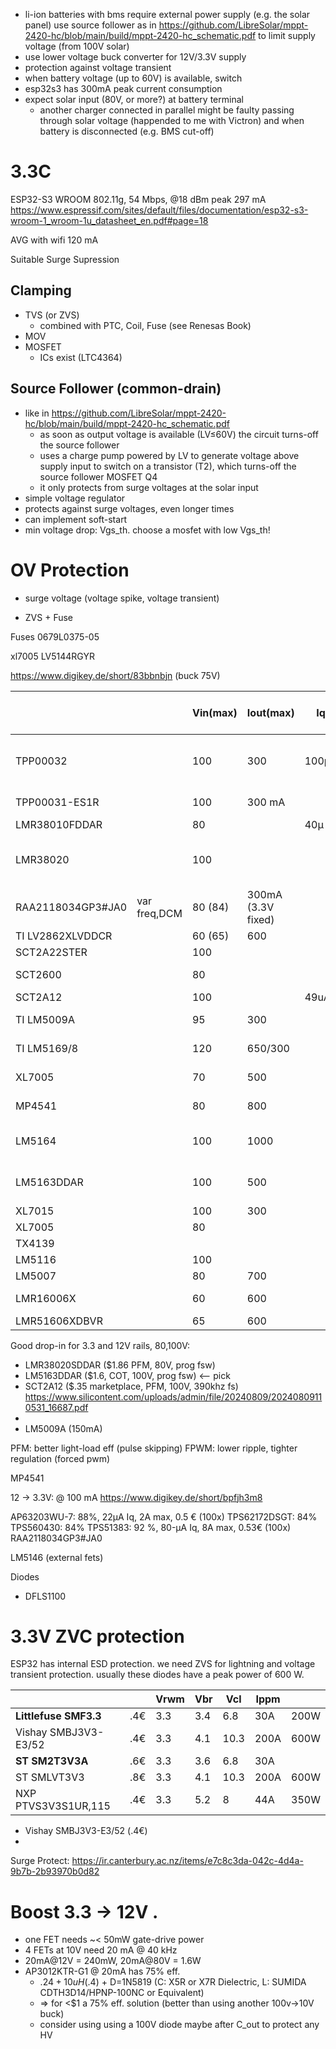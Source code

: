 - li-ion batteries with bms require external power supply (e.g. the solar panel)
  use source follower as in https://github.com/LibreSolar/mppt-2420-hc/blob/main/build/mppt-2420-hc_schematic.pdf
  to limit supply voltage (from 100V solar)
- use lower voltage buck converter for 12V/3.3V supply
- protection against voltage transient
- when battery voltage (up to 60V) is available, switch
- esp32s3 has 300mA peak current consumption
- expect solar input (80V, or more?) at battery terminal
    - another charger connected in parallel might be faulty passing through solar voltage (happended to me with Victron)
      and when battery is disconnected (e.g. BMS cut-off)

# 3.3C

ESP32-S3 WROOM
802.11g, 54 Mbps, @18 dBm peak 297 mA
https://www.espressif.com/sites/default/files/documentation/esp32-s3-wroom-1_wroom-1u_datasheet_en.pdf#page=18

AVG with wifi 120 mA

Suitable Surge Supression

## Clamping

- TVS (or ZVS)
    - combined with PTC, Coil, Fuse (see Renesas Book)
- MOV
- MOSFET
    - ICs exist (LTC4364)

## Source Follower (common-drain)

- like in https://github.com/LibreSolar/mppt-2420-hc/blob/main/build/mppt-2420-hc_schematic.pdf
    - as soon as output voltage is available (LV≤60V) the circuit turns-off the source follower
    - uses a charge pump powered by LV to generate voltage above supply input to switch on a transistor (T2), which
      turns-off the
      source follower MOSFET Q4
    - it only protects from surge voltages at the solar input
- simple voltage regulator
- protects against surge voltages, even longer times
- can implement soft-start
- min voltage drop: Vgs_th. choose a mosfet with low Vgs_th!

# OV Protection

- surge voltage (voltage spike, voltage transient)

- ZVS + Fuse

Fuses
0679L0375-05

xl7005
LV5144RGYR

https://www.digikey.de/short/83bbnbjn (buck 75V)

|                   |              | Vin(max) | Iout(max)          | Iq    | eff (80Vin, 150mA) | eff in:75V out:12V,100mA | eff 12Vin/3.3V,100mA | $px(100)            |                                                                                                                                                       |
|-------------------|--------------|----------|--------------------|-------|--------------------|--------------------------|----------------------|---------------------|-------------------------------------------------------------------------------------------------------------------------------------------------------|
| TPP00032          |              | 100      | 300                | 100μA |                    | 72%                      |                      | 0.22 (out of stock) | low stock, sync, FET: 0.75 Ω and 0.4 Ω , light-load operation                                                                                         |
| TPP00031-ES1R     |              | 100      | 300 mA             |       |                    | 56%                      |                      | 0.22                | sync, FET: 0.75Ω and 0.4 Ω   [PDF](https://static.3peak.com/res/doc/ds/Datasheet_TPP0003x.pdf)                                                        |
| LMR38010FDDAR     |              | 80       |                    | 40µ   |                    |                          |                      | 1.81                |                                                                                                                                                       |
| LMR38020          |              | 100      |                    |       |                    |                          |                      |                     | prog fsw, SPREAD SPECTRUM (EMI)                                                                                                                       |
| RAA2118034GP3#JA0 | var freq,DCM | 80 (84)  | 300mA (3.3V fixed) |       | 70%  (3.3Vout)     |                          |                      | 0.87                | [PDF](https://www.renesas.com/en/document/dst/raa211803-805-datasheet?r=25449141)                                                                     |
| TI LV2862XLVDDCR  |              | 60 (65)  | 600                |       |                    |                          | 83%                  | 0.51                | 0.7mhz                                                                                                                                                |
| SCT2A22STER       |              | 100      |                    |       |                    | 70%                      |                      |                     | Forced PWM                                                                                                                                            |
| SCT2600           |              | 80       |                    |       |                    |                          |                      |                     | pulse skipping (light-load)                                                                                                                           |
| SCT2A12           |              | 100      |                    | 49uA  |                    | 85%                      |                      |                     |                                                                                                                                                       |
| TI LM5009A        |              | 95       | 300                |       | 78%  (10Vout)      |                          |                      | 1.33                | [PDF](https://www.ti.com/lit/ds/symlink/lm5009a.pdf)                                                                                                  |
| TI LM5169/8       |              | 120      | 650/300            |       | 77%                |                          |                      | 1.33                | Sync, Fly-Buck™ [PDF](https://www.ti.com/lit/ds/symlink/lm5168.pdf)                                                                                   |
| XL7005            |              | 70       | 500                |       | 64% (15Vout)       |                          |                      |                     | [PDF](http://www.ksmcu.com/pdf/XL7005%20datasheet.pdf)                                                                                                |
| MP4541            |              | 80       | 800                |       | ~75%  (10Vout)     |                          |                      | 1.20                | [PDF](https://www.monolithicpower.com/en/documentview/productdocument/index/version/2/document_type/Datasheet/lang/en/sku/MP4541GN/document_id/9688/) |
| LM5164            |              | 100      | 1000               |       | 84                 | 83%                      |                      | 2.35                | sync, FET: 0.725Ω and 0.34Ω, [PDF](https://www.ti.com/lit/ds/symlink/lm5164.pdf)                                                                      |                                                                           
| LM5163DDAR        |              | 100      | 500                |       | 82                 | 83% (60Vin)              |                      | 1.61                | sync, FET: 0.725Ω and 0.34Ω, [PDF](https://www.ti.com/lit/ds/symlink/lm5163.pdf)                                                                      |
| XL7015            |              | 100      | 300                |       | 70                 |                          |                      |                     | [PDF](https://www.lcsc.com/datasheet/lcsc_datasheet_2409271802_XLSEMI-XL7015E1_C73013.pdf)                                                            |
| XL7005            |              | 80       |                    |       | 60                 |                          |                      |                     | [PDF](https://www.lcsc.com/datasheet/lcsc_datasheet_1811081614_XLSEMI-XL7005A_C50848.pdf)                                                             |
| TX4139            |              |          |                    |       | 75%                |                          |                      |                     |                                                                                                                                                       |
| LM5116            |              | 100      |                    |       |                    |                          |                      | 3.80                |                                                                                                                                                       |
| LM5007            |              | 80       | 700                |       | 79%                |                          |                      | 2.11                |                                                                                                                                                       |
| LMR16006X         |              | 60       | 600                |       |                    |                          |                      | 1.96                | LibreSolar/mppt-2420-hc                                                                                                                               |
| LMR51606XDBVR     |              | 65       | 600                |       |                    |                          |                      | 0.58                |                                                                                                                                                       |

Good drop-in for 3.3 and 12V rails, 80,100V:

* LMR38020SDDAR ($1.86 PFM, 80V, prog fsw)
* LM5163DDAR ($1.6, COT, 100V, prog fsw) <-- pick
* SCT2A12 ($.35 marketplace, PFM, 100V, 390khz
  fs) https://www.silicontent.com/uploads/admin/file/20240809/20240809110531_16687.pdf
*
* LM5009A (150mA)

PFM: better light-load eff (pulse skipping)
FPWM: lower ripple, tighter regulation  (forced pwm)

MP4541

12 -> 3.3V: @ 100 mA
https://www.digikey.de/short/bpfjh3m8

AP63203WU-7: 88%, 22µA Iq, 2A max, 0.5 € (100x)
TPS62172DSGT: 84%
TPS560430: 84%
TPS51383: 92 %, 80-μA Iq, 8A max, 0.53€ (100x)
RAA2118034GP3#JA0

LM5146 (external fets)

Diodes

- DFLS1100

# 3.3V ZVC protection

ESP32 has internal ESD protection. we need ZVS for lightning and voltage transient protection.
usually these diodes have a peak power of 600 W.

|                       |     | Vrwm | Vbr | Vcl  | Ippm |      |
|-----------------------|-----|------|-----|------|------|------|
| **Littlefuse SMF3.3** | .4€ | 3.3  | 3.4 | 6.8  | 30A  | 200W |
| Vishay SMBJ3V3-E3/52  | .4€ | 3.3  | 4.1 | 10.3 | 200A | 600W |
| **ST SM2T3V3A**       | .6€ | 3.3  | 3.6 | 6.8  | 30A  |      |
| ST SMLVT3V3           | .8€ | 3.3  | 4.1 | 10.3 | 200A | 600W |
| NXP PTVS3V3S1UR,115   | .4€ | 3.3  | 5.2 | 8    | 44A  | 350W |

* Vishay SMBJ3V3-E3/52 (.4€)
*

Surge Protect:
https://ir.canterbury.ac.nz/items/e7c8c3da-042c-4d4a-9b7b-2b93970b0d82

# Boost 3.3 -> 12V .

* one FET needs ~< 50mW gate-drive power
* 4 FETs at 10V need 20 mA @ 40 kHz
* 20mA@12V = 240mW, 20mA@80V = 1.6W
* AP3012KTR-G1 @ 20mA has 75% eff.
    * $.24 + 10uH(.4$) + D=1N5819 (C: X5R or X7R Dielectric, L: SUMIDA CDTH3D14/HPNP-100NC or Equivalent)
    * ⇒ for <$1 a 75% eff. solution (better than using another 100v→10V buck)
    * consider using using a 100V diode maybe after C_out to protect any HV 
